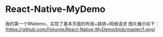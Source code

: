 # React-Native-MyDemo
我的第一个RNdemo，实现了基本页面的布局+跳转+网络请求
图片展示如下：
[https://github.com/Feijunjie/React-Native-MyDemo/blob/master/1.png]
